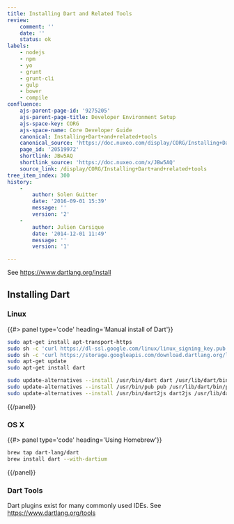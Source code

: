 ```yaml
---
title: Installing Dart and Related Tools
review:
    comment: ''
    date: ''
    status: ok
labels:
    - nodejs
    - npm
    - yo
    - grunt
    - grunt-cli
    - gulp
    - bower
    - compile
confluence:
    ajs-parent-page-id: '9275205'
    ajs-parent-page-title: Developer Environment Setup
    ajs-space-key: CORG
    ajs-space-name: Core Developer Guide
    canonical: Installing+Dart+and+related+tools
    canonical_source: 'https://doc.nuxeo.com/display/CORG/Installing+Dart+and+related+tools'
    page_id: '20519972'
    shortlink: JBw5AQ
    shortlink_source: 'https://doc.nuxeo.com/x/JBw5AQ'
    source_link: /display/CORG/Installing+Dart+and+related+tools
tree_item_index: 300
history:
    -
        author: Solen Guitter
        date: '2016-09-01 15:39'
        message: ''
        version: '2'
    -
        author: Julien Carsique
        date: '2014-12-01 11:49'
        message: ''
        version: '1'

---
```


See <https://www.dartlang.org/install>

## Installing Dart

### Linux

{{#> panel type='code' heading='Manual install of Dart'}}

```bash
sudo apt-get install apt-transport-https
sudo sh -c 'curl https://dl-ssl.google.com/linux/linux_signing_key.pub | apt-key add -'
sudo sh -c 'curl https://storage.googleapis.com/download.dartlang.org/linux/debian/dart_stable.list > /etc/apt/sources.list.d/dart_stable.list'
sudo apt-get update
sudo apt-get install dart

sudo update-alternatives --install /usr/bin/dart dart /usr/lib/dart/bin/dart 0
sudo update-alternatives --install /usr/bin/pub pub /usr/lib/dart/bin/pub 0
sudo update-alternatives --install /usr/bin/dart2js dart2js /usr/lib/dart/bin/dart2js 0
```

{{/panel}}

### OS X

{{#> panel type='code' heading='Using Homebrew'}}

```bash
brew tap dart-lang/dart
brew install dart --with-dartium
```

{{/panel}}

### Dart Tools

Dart plugins exist for many commonly used IDEs. See <https://www.dartlang.org/tools>
